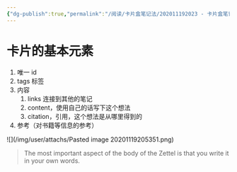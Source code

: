 ```yaml
---
{"dg-publish":true,"permalink":"/阅读/卡片盒笔记法/202011192023 - 卡片盒笔记法的基本元素/","dgPassFrontmatter":true,"noteIcon":"2"}
---
```


# 卡片的基本元素
1.  唯一 id
2.  tags 标签
3.  内容
	1.  links 连接到其他的笔记
	2. content，使用自己的话写下这个想法
	3. citation，引用，这个想法是从哪里得到的
4.  参考（对书籍等信息的参考）

![](/img/user/attachs/Pasted image 20201119205351.png)

> The most important aspect of the body of the Zettel is that you write it in your own words.
